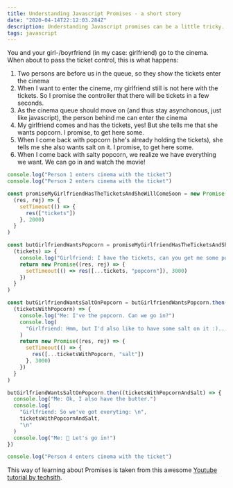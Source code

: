 ```yaml
---
title: Understanding Javascript Promises - a short story
date: "2020-04-14T22:12:03.284Z"
description: Understanding Javascript promises can be a little tricky. Let's make a short story taken out of life to show how Promises work.
tags: javascript
---
```


You and your girl-/boyrfriend (in my case: girlfriend) go to the cinema. When about to pass the ticket control, this is what happens:

1. Two persons are before us in the queue, so they show the tickets enter the cinema
2. When I want to enter the cineme, my girlfriend still is not here with the tickets. So I promise the controller that there will be tickets in a few seconds.
3. As the cinema queue should move on (and thus stay asynchonous, just like javascript), the person behind me can enter the cinema
4. My girlfriend comes and has the tickets, yes! But she tells me that she wants popcorn. I promise, to get here some.
5. When I come back with popcorn (she's already holding the tickets), she tells me she also wants salt on it. I promise, to get here some.
6. When I come back with salty popcorn, we realize we have everything we want. We can go in and watch the movie!

```javascript
console.log("Person 1 enters cinema with the ticket")
console.log("Person 2 enters cinema with the ticket")

const promiseMyGirlfriendHasTheTicketsAndSheWillComeSoon = new Promise(
  (res, rej) => {
    setTimeout(() => {
      res(["tickets"])
    }, 2000)
  }
)

const butGirlfriendWantsPopcorn = promiseMyGirlfriendHasTheTicketsAndSheWillComeSoon.then(
  (tickets) => {
    console.log("Girlfriend: I have the tickets, can you get me some popcorn?")
    return new Promise((res, rej) => {
      setTimeout(() => res([...tickets, "popcorn"]), 3000)
    })
  }
)

const butGirlfriendWantsSaltOnPopcorn = butGirlfriendWantsPopcorn.then(
  (ticketsWithPopcorn) => {
    console.log("Me: I've the popcorn. Can we go in?")
    console.log(
      "Girlfriend: Hmm, but I'd also like to have some salt on it :)..."
    )
    return new Promise((res, rej) => {
      setTimeout(() => {
        res([...ticketsWithPopcorn, "salt"])
      }, 3000)
    })
  }
)

butGirlfriendWantsSaltOnPopcorn.then((ticketsWithPopcornAndSalt) => {
  console.log("Me: Ok, I also have the butter.")
  console.log(
    "Girlfriend: So we've got everyting: \n",
    ticketsWithPopcornAndSalt,
    "\n"
  )
  console.log("Me: 🎉 Let's go in!")
})

console.log("Person 4 enters cinema with the ticket")
```

This way of learning about Promises is taken from this awesome [Youtube tutorial by techsith](https://www.youtube.com/watch?v=IGoAdn-e5II&t=1032s).
